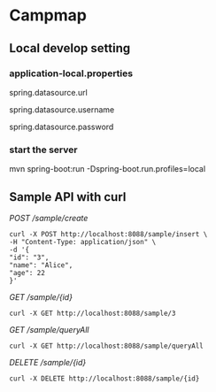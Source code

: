 # Campmap

## Local develop setting


### application-local.properties

spring.datasource.url

spring.datasource.username

spring.datasource.password

### start the server 

mvn spring-boot:run -Dspring-boot.run.profiles=local


## Sample API with curl 

*POST /sample/create*

``` shell
curl -X POST http://localhost:8088/sample/insert \
-H "Content-Type: application/json" \
-d '{
"id": "3",
"name": "Alice",
"age": 22
}'
```

*GET /sample/{id}*

``` shell
curl -X GET http://localhost:8088/sample/3
```


*GET /sample/queryAll*

``` shell
curl -X GET http://localhost:8088/sample/queryAll
```

*DELETE /sample/{id}*

``` shell
curl -X DELETE http://localhost:8088/sample/{id}
```